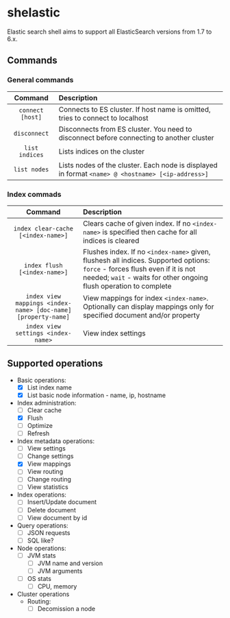 # shelastic

Elastic search shell aims to support all ElasticSearch versions from 1.7 to 6.x.

## Commands

### General commands

| Command                           | Description                                                                                    |
|:---------------------------------:|:-----------------------------------------------------------------------------------------------|
| `connect [host]`                  | Connects to ES cluster. If host name is omitted, tries to connect to localhost                 |
| `disconnect`                      | Disconnects from ES cluster. You need to disconnect before connecting to another cluster       |
| `list indices`                    | Lists indices on the cluster |
| `list nodes`                      | Lists nodes of the cluster. Each node is displayed in format `<name> @ <hostname> [<ip-address>]` |

### Index commads

| Command                           | Description                                                                                    |
|:---------------------------------:|:-----------------------------------------------------------------------------------------------|
| `index clear-cache [<index-name>]`| Clears cache of given index. If no `<index-name>` is specified then cache for all indices is cleared|
| `index flush [<index-name>]` | Flushes index. If no `<index-name>` given, flushesh all indices. Supported options: `force` - forces flush even if it is not needed; `wait` - waits for other ongoing flush operation to complete |
| `index view mappings <index-name> [doc-name] [property-name]` | View mappings for index `<index-name>`. Optionally can display mappings only for specified document and/or property|
| `index view settings <index-name>` | View index settings|

## Supported operations

- Basic operations:
  - [x] List index name
  - [x] List basic node information - name, ip, hostname
- Index administration:
  - [ ] Clear cache
  - [x] Flush
  - [ ] Optimize
  - [ ] Refresh
- Index metadata operations:
  - [ ] View settings
  - [ ] Change settings
  - [x] View mappings
  - [ ] View routing
  - [ ] Change routing
  - [ ] View statistics
- Index operations:
  - [ ] Insert/Update document
  - [ ] Delete document
  - [ ] View document by id
- Query operations:
  - [ ] JSON requests
  - [ ] SQL like?
- Node operations:
  - [ ] JVM stats
    - [ ] JVM name and version
    - [ ] JVM arguments
  - [ ] OS stats
    - [ ] CPU, memory
- Cluster operations
  - Routing:
    - [ ] Decomission a node
